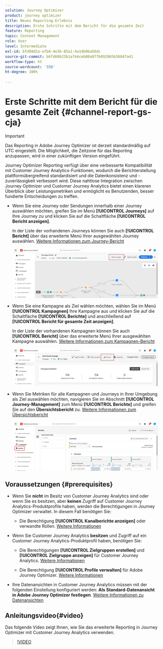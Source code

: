 ```yaml
---
solution: Journey Optimizer
product: journey optimizer
title: Neues Reporting-Erlebnis
description: Erste Schritte mit dem Bericht für die gesamte Zeit
feature: Reporting
topic: Content Management
role: User
level: Intermediate
exl-id: bfd88d2a-e7b8-4e3b-85a1-4a14b0ba56dc
source-git-commit: b6fd60b23b1a744ceb80a97fb092065b36847a41
workflow-type: ht
source-wordcount: '358'
ht-degree: 100%

---
```


# Erste Schritte mit dem Bericht für die gesamte Zeit {#channel-report-gs-cja}

>[!IMPORTANT]
>
>Das Reporting in Adobe Journey Optimizer ist derzeit standardmäßig auf UTC eingestellt. Die Möglichkeit, die Zeitzone für das Reporting anzupassen, wird in einer zukünftigen Version eingeführt.

Journey Optimizer Reporting verfügt über eine verbesserte Kompatibilität mit Customer Journey Analytics-Funktionen, wodurch die Berichterstellung plattformübergreifend standardisiert und die Datenkonsistenz und -zuverlässigkeit verbessert wird. Diese nahtlose Integration zwischen Journey Optimizer und Customer Journey Analytics bietet einen klareren Überblick über Leistungsmetriken und ermöglicht es Benutzenden, besser fundierte Entscheidungen zu treffen.

* Wenn Sie eine Journey oder Sendungen innerhalb einer Journey auswählen möchten, greifen Sie im Menü **[!UICONTROL Journeys]** auf Ihre Journey zu und klicken Sie auf die Schaltfläche **[!UICONTROL Bericht anzeigen]**.

  In der Liste der vorhandenen Journeys können Sie auch **[!UICONTROL Bericht]** über das erweiterte Menü Ihrer ausgewählten Journey auswählen. [Weitere Informationen zum Journey-Bericht](journey-global-report-cja.md)

  ![](assets/gs-cja-report-3.png)

* Wenn Sie eine Kampagne als Ziel wählen möchten, wählen Sie im Menü **[!UICONTROL Kampagnen]** Ihre Kampagne aus und klicken Sie auf die Schaltfläche **[!UICONTROL Berichte]** und anschließend auf **[!UICONTROL Bericht für gesamte Zeit anzeigen]**.

  In der Liste der vorhandenen Kampagnen können Sie auch **[!UICONTROL Bericht]** über das erweiterte Menü Ihrer ausgewählten Kampagne auswählen. [Weitere Informationen zum Kampagnen-Bericht](campaign-global-report-cja.md)

  ![](assets/gs-cja-report-2.png)

* Wenn Sie Metriken für alle Kampagnen und Journeys in Ihrer Umgebung als Ziel auswählen möchten, navigieren Sie im Abschnitt **[!UICONTROL Journey-Management]** zum Menü **[!UICONTROL Berichte]** und greifen Sie auf den **Übersichtsbericht** zu. [Weitere Informationen zum Übersichtsbericht](channel-report-cja.md)

  ![](assets/gs-cja-report-1.png)

## Voraussetzungen {#prerequisites}

* Wenn Sie **nicht** im Besitz von Customer Journey Analytics sind oder wenn Sie es besitzen, aber **keinen** Zugriff auf Customer Journey Analytics-Produktprofile haben, werden die Berechtigungen in Journey Optimizer verwaltet. In diesem Fall benötigen Sie:

   * Die Berechtigung **[!UICONTROL Kanalberichte anzeigen]** oder verwandte Rollen. [Weitere Informationen](../administration/permissions.md)

* Wenn Sie Customer Journey Analytics **besitzen** und Zugriff auf ein Customer Journey Analytics-Produktprofil haben, benötigen Sie:

   * Die Berechtigungen **[!UICONTROL Zielgruppen erstellen]** und **[!UICONTROL Zielgruppe anzeigen]** für Customer Journey Analytics. [Weitere Informationen](https://experienceleague.adobe.com/de/docs/analytics-platform/using/technotes/access-control)

   * Die Berechtigung **[!UICONTROL Profile verwalten]** für Adobe Journey Optimizer. [Weitere Informationen](../administration/permissions.md)

* Ihre Datenansichten in Customer Journey Analytics müssen mit der folgenden Einstellung konfiguriert werden: **Als Standard-Datenansicht in Adobe Journey Optimizer festlegen**. [Weitere Informationen zu Datenansichten](https://experienceleague.adobe.com/de/docs/analytics-platform/using/cja-dataviews/create-dataview)

## Anleitungsvideo{#video}

Das folgende Video zeigt Ihnen, wie Sie das erweiterte Reporting in Journey Optimizer mit Customer Journey Analytics verwenden.

>[!VIDEO](https://video.tv.adobe.com/v/3443160?captions=ger)